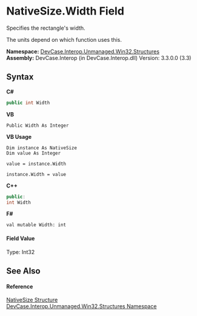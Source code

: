 # NativeSize.Width Field
 

Specifies the rectangle's width. 

 The units depend on which function uses this.

**Namespace:**&nbsp;<a href="N_DevCase_Interop_Unmanaged_Win32_Structures">DevCase.Interop.Unmanaged.Win32.Structures</a><br />**Assembly:**&nbsp;DevCase.Interop (in DevCase.Interop.dll) Version: 3.3.0.0 (3.3)

## Syntax

**C#**<br />
``` C#
public int Width
```

**VB**<br />
``` VB
Public Width As Integer
```

**VB Usage**<br />
``` VB Usage
Dim instance As NativeSize
Dim value As Integer

value = instance.Width

instance.Width = value
```

**C++**<br />
``` C++
public:
int Width
```

**F#**<br />
``` F#
val mutable Width: int
```


#### Field Value
Type: Int32

## See Also


#### Reference
<a href="T_DevCase_Interop_Unmanaged_Win32_Structures_NativeSize">NativeSize Structure</a><br /><a href="N_DevCase_Interop_Unmanaged_Win32_Structures">DevCase.Interop.Unmanaged.Win32.Structures Namespace</a><br />